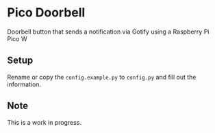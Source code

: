 # Pico Doorbell

Doorbell button that sends a notification via Gotify using a Raspberry Pi Pico W

## Setup

Rename or copy the `config.example.py` to `config.py` and fill out the information.

## Note

This is a work in progress.
